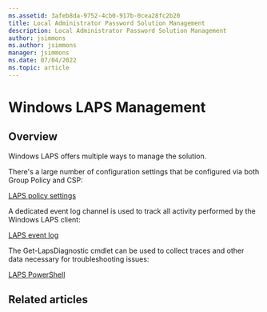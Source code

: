 ```yaml
---
ms.assetid: 3afeb8da-9752-4cb0-917b-0cea28fc2b20
title: Local Administrator Password Solution Management
description: Local Administrator Password Solution Management
author: jsimmons
ms.author: jsimmons
manager: jsimmons
ms.date: 07/04/2022
ms.topic: article
---
```


# Windows LAPS Management

## Overview

Windows LAPS offers multiple ways to manage the solution.

There's a large number of configuration settings that be configured via both Group Policy and CSP:

[LAPS policy settings](../laps/laps-management-policysettings.md)

A dedicated event log channel is used to track all activity performed by the Windows LAPS client:

[LAPS event log](../laps/laps-management-eventlog.md)

The Get-LapsDiagnostic cmdlet can be used to collect traces and other data necessary for troubleshooting issues:

[LAPS PowerShell](../laps/laps-management-powershell.md)

## Related articles
